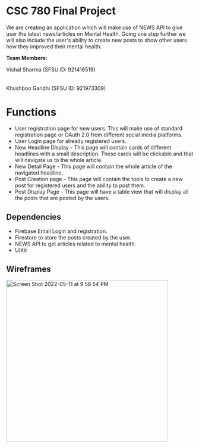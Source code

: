 # CSC 780 Final Project

We are creating an application which will make use of NEWS API to give user the latest news/articles on Mental Health. Going one step further we will also include the user's ability to create new posts to show other users how they improved their mental health.

**Team Members:**

Vishal Sharma (SFSU ID: 921416519) 
######
Khushboo Gandhi (SFSU ID: 921973309)


# Functions

- User registration page for new users. This will make use of standard registration page or OAuth 2.0 from different social media platforms.
- User Login page for already registered users.
- New Headline Display - This page will contain cards of different headlines with a small description. These cards will be clickable and that will navigate us to the whole article.
- New Detail Page - This page will contain the whole article of the navigated headline.
- Post Creation page -  This page will contain the tools to create a new post for registered users and the ability to post them.
- Post Display Page - This page will have a table view that will display all the posts that are posted by the users.

## Dependencies

- Firebase Email Login and registration.
- Firestore to store the posts created by the user.
- NEWS API to get articles related to mental health.
- UIKit

## Wireframes

<img width="434" alt="Screen Shot 2022-05-11 at 9 58 54 PM" src="https://user-images.githubusercontent.com/46044222/167995406-ecbf454a-9def-4af5-b69a-c4dcd1613f8f.png">
